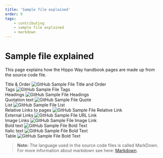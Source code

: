 ```yaml
---
title: 'Sample file explained'
order: 9
tags: 
    - contributing
    - sample file explained
    - markdown
---
```

# Sample file explained
This page explains how the Hippo Way handbook pages are made up from the source code file.

Title & Order
![GitHub Sample File Title and Order](/images/GitHub_Sample_File_Explained_title_order.png)  
Tags
![GitHub Sample File Tags](/images/GitHub_Sample_File_Explained_tags.png)  
Headings
![GitHub Sample File Headings](/images/GitHub_Sample_File_Explained_headings.png)  
Quotation text
![GitHub Sample File Quote](/images/GitHub_Sample_File_Explained_quote.png)  
List
![GitHub Sample File List](/images/GitHub_Sample_File_Explained_list.png)  
Relative Links to pages
![GitHub Sample File Relative Link](/images/GitHub_Sample_File_Explained_relative_link.png)  
External Links
![GitHub Sample File URL Link](/images/GitHub_Sample_File_Explained_url_link.png)  
Image Links
![GitHub Sample File Image Link](/images/GitHub_Sample_File_Explained_image_link.png)  
Bold text
![GitHub Sample File Bold Text](/images/GitHub_Sample_File_Explained_text_bold.png)   
Italic text
![GitHub Sample File Bold Text](/images/GitHub_Sample_File_Explained_text_italic.png)  
Table
![GitHub Sample File Bold Text](/images/GitHub_Sample_File_Explained_table.png)



> **Note:** The language used in the source code files is called MarkDown. For more information about markdown see here: [Markdown](https://docs.github.com/en/github/writing-on-github/getting-started-with-writing-and-formatting-on-github/basic-writing-and-formatting-syntax).